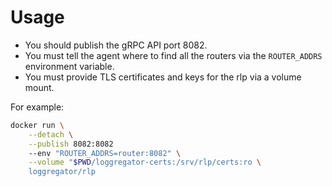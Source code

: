 
# Usage

- You should publish the gRPC API port 8082.
- You must tell the agent where to find all the routers via the `ROUTER_ADDRS`
  environment variable.
- You must provide TLS certificates and keys for the rlp via a volume mount.

For example:

```bash
docker run \
    --detach \
    --publish 8082:8082
    --env "ROUTER_ADDRS=router:8082" \
    --volume "$PWD/loggregator-certs:/srv/rlp/certs:ro \
    loggregator/rlp
```

